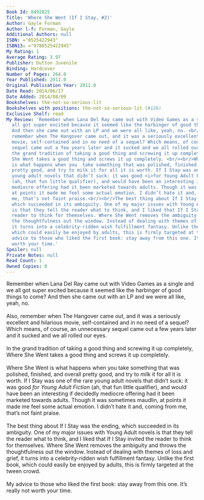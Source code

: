 ```yaml
---
Book Id: 8492825
Title: 'Where She Went (If I Stay, #2)'
Author: Gayle Forman
Author l-f: Forman, Gayle
Additional Authors: null
ISBN: ="0525422943"
ISBN13: ="9780525422945"
My Rating: 1
Average Rating: 3.97
Publisher: Dutton Juvenile
Binding: Hardcover
Number of Pages: 264.0
Year Published: 2011.0
Original Publication Year: 2011.0
Date Read: 2014/06/17
Date Added: 2014/08/09
Bookshelves: the-not-so-serious-lit
Bookshelves with positions: the-not-so-serious-lit (#126)
Exclusive Shelf: read
My Review: 'Remember when Lana Del Ray came out with Video Games as a single and we
  all got super excited because it seemed like the harbinger of good things to come?
  And then she came out with an LP and we were all like, yeah, no. <br/><br/>Also,
  remember when The Hangover came out, and it was a seriously excellent and hilarious
  movie, self-contained and in no need of a sequel? Which means, of course, an unnecessary
  sequel came out a few years later and it sucked and we all rolled our eyes.<br/><br/>In
  the grand tradition of taking a good thing and screwing it up completely, Where
  She Went takes a good thing and screws it up completely. <br/><br/>Where She Went
  is what happens when you  take something that was polished, finished, and overall
  pretty good, and try to milk it for all it is worth. If I Stay was one of the rare
  young adult novels that didn’t suck: it was good <i>for Young Adult Fiction</i>
  (ah, that fun little qualifier), and would have been an interesting if decidedly
  mediocre offering had it been marketed towards adults. Though it was sometimes maudlin,
  at points it made me feel some actual emotion. I didn’t hate it and, coming from
  me, that’s not faint praise.<br/><br/>The best thing about If I Stay was the ending,
  which succeeded in its ambiguity. One of my major issues with Young Adult novels
  is that they tell the reader what to think, and I liked that If I Stay invited the
  reader to think for themselves. Where She Went removes the ambiguity and throws
  the thoughtfulness out the window. Instead of dealing with themes of loss and grief,
  it turns into a celebrity-ridden wish fulfillment fantasy. Unlike the first book,
  which could easily be enjoyed by adults, this is firmly targeted at the tween crowd.<br/><br/>My
  advice to those who liked the first book: stay away from this one. It’s really not
  worth your time.'
Spoiler: null
Private Notes: null
Read Count: 1
Owned Copies: 0
---
```


Remember when Lana Del Ray came out with Video Games as a single and we all got super excited because it seemed like the harbinger of good things to come? And then she came out with an LP and we were all like, yeah, no. <br/><br/>Also, remember when The Hangover came out, and it was a seriously excellent and hilarious movie, self-contained and in no need of a sequel? Which means, of course, an unnecessary sequel came out a few years later and it sucked and we all rolled our eyes.<br/><br/>In the grand tradition of taking a good thing and screwing it up completely, Where She Went takes a good thing and screws it up completely. <br/><br/>Where She Went is what happens when you  take something that was polished, finished, and overall pretty good, and try to milk it for all it is worth. If I Stay was one of the rare young adult novels that didn’t suck: it was good <i>for Young Adult Fiction</i> (ah, that fun little qualifier), and would have been an interesting if decidedly mediocre offering had it been marketed towards adults. Though it was sometimes maudlin, at points it made me feel some actual emotion. I didn’t hate it and, coming from me, that’s not faint praise.<br/><br/>The best thing about If I Stay was the ending, which succeeded in its ambiguity. One of my major issues with Young Adult novels is that they tell the reader what to think, and I liked that If I Stay invited the reader to think for themselves. Where She Went removes the ambiguity and throws the thoughtfulness out the window. Instead of dealing with themes of loss and grief, it turns into a celebrity-ridden wish fulfillment fantasy. Unlike the first book, which could easily be enjoyed by adults, this is firmly targeted at the tween crowd.<br/><br/>My advice to those who liked the first book: stay away from this one. It’s really not worth your time.